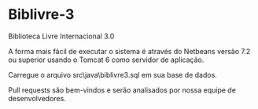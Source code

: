 Biblivre-3
==========

Biblioteca Livre Internacional 3.0

A forma mais fácil de executar o sistema é através do Netbeans versão 7.2 ou superior usando o Tomcat 6 como servidor de aplicação.

Carregue o arquivo src\java\biblivre3.sql em sua base de dados.

Pull requests são bem-vindos e serão analisados por nossa equipe de desenvolvedores.